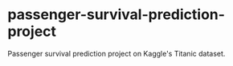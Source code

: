 # passenger-survival-prediction-project
Passenger survival prediction project on Kaggle's Titanic dataset.
